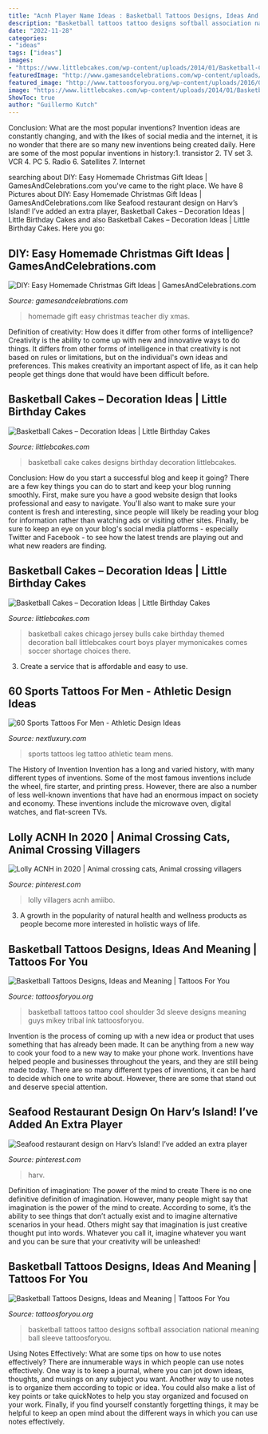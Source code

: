 ```yaml
---
title: "Acnh Player Name Ideas : Basketball Tattoos Designs, Ideas And Meaning"
description: "Basketball tattoos tattoo designs softball association national meaning ball sleeve tattoosforyou"
date: "2022-11-28"
categories:
- "ideas"
tags: ["ideas"]
images:
- "https://www.littlebcakes.com/wp-content/uploads/2014/01/Basketball-Cake-Designs-1024x1024.jpg"
featuredImage: "http://www.gamesandcelebrations.com/wp-content/uploads/2014/12/Easy-Homemade-Gift-for-Teacher.jpg"
featured_image: "http://www.tattoosforyou.org/wp-content/uploads/2016/05/Basketball-Tattoo-Designs.jpg"
image: "https://www.littlebcakes.com/wp-content/uploads/2014/01/Basketball-Cake-Designs-1024x1024.jpg"
ShowToc: true
author: "Guillermo Kutch"
---
```



Conclusion: What are the most popular inventions?
Invention ideas are constantly changing, and with the likes of social media and the internet, it is no wonder that there are so many new inventions being created daily. Here are some of the most popular inventions in history:1. transistor 2. TV set 3. VCR 4. PC 5. Radio 6. Satellites 7. Internet 
	

		
searching about DIY: Easy Homemade Christmas Gift Ideas | GamesAndCelebrations.com you've came to the right place. We have 8 Pictures about DIY: Easy Homemade Christmas Gift Ideas | GamesAndCelebrations.com like Seafood restaurant design on Harv’s Island! I’ve added an extra player, Basketball Cakes – Decoration Ideas | Little Birthday Cakes and also Basketball Cakes – Decoration Ideas | Little Birthday Cakes. Here you go:
		
    
## DIY: Easy Homemade Christmas Gift Ideas | GamesAndCelebrations.com

<img loading=lazy src="http://www.gamesandcelebrations.com/wp-content/uploads/2014/12/Easy-Homemade-Gift-for-Teacher.jpg" onerror="this.onerror=null;this.src='https://tse2.mm.bing.net/th?id=OIP.uueasWWq74j_G-0yYTAbzgHaJ4&amp;pid=15.1';" alt="DIY: Easy Homemade Christmas Gift Ideas | GamesAndCelebrations.com">

_Source: gamesandcelebrations.com_

>homemade gift easy christmas teacher diy xmas. 

	

Definition of creativity: How does it differ from other forms of intelligence?
Creativity is the ability to come up with new and innovative ways to do things. It differs from other forms of intelligence in that creativity is not based on rules or limitations, but on the individual's own ideas and preferences. This makes creativity an important aspect of life, as it can help people get things done that would have been difficult before.

    
## Basketball Cakes – Decoration Ideas | Little Birthday Cakes

<img loading=lazy src="https://www.littlebcakes.com/wp-content/uploads/2014/01/Basketball-Cake-Designs-1024x1024.jpg" onerror="this.onerror=null;this.src='https://tse1.mm.bing.net/th?id=OIP.LBuCoD1SGcn4uNYsN9sPtQHaHa&amp;pid=15.1';" alt="Basketball Cakes – Decoration Ideas | Little Birthday Cakes">

_Source: littlebcakes.com_

>basketball cake cakes designs birthday decoration littlebcakes. 

	

Conclusion: How do you start a successful blog and keep it going?
There are a few key things you can do to start and keep your blog running smoothly. First, make sure you have a good website design that looks professional and easy to navigate. You'll also want to make sure your content is fresh and interesting, since people will likely be reading your blog for information rather than watching ads or visiting other sites. Finally, be sure to keep an eye on your blog's social media platforms - especially Twitter and Facebook - to see how the latest trends are playing out and what new readers are finding.

    
## Basketball Cakes – Decoration Ideas | Little Birthday Cakes

<img loading=lazy src="http://www.littlebcakes.com/wp-content/uploads/2014/01/Basketball-Cakes-Images.jpg" onerror="this.onerror=null;this.src='https://tse4.mm.bing.net/th?id=OIP.EjXkU6x76AF8m7FtQ28i0wHaFj&amp;pid=15.1';" alt="Basketball Cakes – Decoration Ideas | Little Birthday Cakes">

_Source: littlebcakes.com_

>basketball cakes chicago jersey bulls cake birthday themed decoration ball littlebcakes court boys player mymonicakes comes soccer shortage choices there. 

	

3. Create a service that is affordable and easy to use.

    
## 60 Sports Tattoos For Men - Athletic Design Ideas

<img loading=lazy src="http://nextluxury.com/wp-content/uploads/championship-rings-leg-artistic-male-sports-tattoo-ideas.jpg" onerror="this.onerror=null;this.src='https://tse2.mm.bing.net/th?id=OIP.FqWqBCvL-smWfPM6d7VbAQHaH3&amp;pid=15.1';" alt="60 Sports Tattoos For Men - Athletic Design Ideas">

_Source: nextluxury.com_

>sports tattoos leg tattoo athletic team mens. 

	

The History of Invention
Invention has a long and varied history, with many different types of inventions. Some of the most famous inventions include the wheel, fire starter, and printing press. However, there are also a number of less well-known inventions that have had an enormous impact on society and economy. These inventions include the microwave oven, digital watches, and flat-screen TVs.

    
## Lolly ACNH In 2020 | Animal Crossing Cats, Animal Crossing Villagers

<img loading=lazy src="https://i.pinimg.com/736x/43/a8/84/43a884f01bb88edc71125905ed7c6cf3.jpg" onerror="this.onerror=null;this.src='https://tse3.mm.bing.net/th?id=OIP.qFzPdelRW4hEAbExsi49pgAAAA&amp;pid=15.1';" alt="Lolly ACNH in 2020 | Animal crossing cats, Animal crossing villagers">

_Source: pinterest.com_

>lolly villagers acnh amiibo. 

	

3. A growth in the popularity of natural health and wellness products as people become more interested in holistic ways of life. 

    
## Basketball Tattoos Designs, Ideas And Meaning | Tattoos For You

<img loading=lazy src="https://www.tattoosforyou.org/wp-content/uploads/2016/05/Basketball-Sleeve-Tattoos.jpg" onerror="this.onerror=null;this.src='https://tse1.mm.bing.net/th?id=OIP.xfmqr6idwri5i89eKrw9YQHaJ4&amp;pid=15.1';" alt="Basketball Tattoos Designs, Ideas and Meaning | Tattoos For You">

_Source: tattoosforyou.org_

>basketball tattoos tattoo cool shoulder 3d sleeve designs meaning guys mikey tribal ink tattoosforyou. 

	

Invention is the process of coming up with a new idea or product that uses something that has already been made. It can be anything from a new way to cook your food to a new way to make your phone work. Inventions have helped people and businesses throughout the years, and they are still being made today. There are so many different types of inventions, it can be hard to decide which one to write about. However, there are some that stand out and deserve special attention.

    
## Seafood Restaurant Design On Harv’s Island! I’ve Added An Extra Player

<img loading=lazy src="https://i.pinimg.com/736x/a7/3b/22/a73b22a31f55068287f2d04ef3d421fc.jpg" onerror="this.onerror=null;this.src='https://tse3.mm.bing.net/th?id=OIP.umHKtNr7uCyVJkE7ejhMVwHaEK&amp;pid=15.1';" alt="Seafood restaurant design on Harv’s Island! I’ve added an extra player">

_Source: pinterest.com_

>harv. 

	

Definition of imagination: The power of the mind to create
There is no one definitive definition of imagination. However, many people might say that imagination is the power of the mind to create. According to some, it’s the ability to see things that don’t actually exist and to imagine alternative scenarios in your head. Others might say that imagination is just creative thought put into words. Whatever you call it, imagine whatever you want and you can be sure that your creativity will be unleashed!

    
## Basketball Tattoos Designs, Ideas And Meaning | Tattoos For You

<img loading=lazy src="http://www.tattoosforyou.org/wp-content/uploads/2016/05/Basketball-Tattoo-Designs.jpg" onerror="this.onerror=null;this.src='https://tse3.mm.bing.net/th?id=OIP.KL2JlWiAr-FdEvwbn6TnuQHaHa&amp;pid=15.1';" alt="Basketball Tattoos Designs, Ideas and Meaning | Tattoos For You">

_Source: tattoosforyou.org_

>basketball tattoos tattoo designs softball association national meaning ball sleeve tattoosforyou. 

	

Using Notes Effectively: What are some tips on how to use notes effectively?
There are innumerable ways in which people can use notes effectively. One way is to keep a journal, where you can jot down ideas, thoughts, and musings on any subject you want. Another way to use notes is to organize them according to topic or idea. You could also make a list of key points or take quickNotes to help you stay organized and focused on your work. Finally, if you find yourself constantly forgetting things, it may be helpful to keep an open mind about the different ways in which you can use notes effectively.

